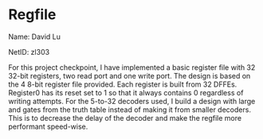 # Regfile
Name: David Lu

NetID: zl303

For this project checkpoint, I have implemented a basic register file with 32 32-bit registers, two read port and one write port. The design is based on the 4 8-bit register file provided. Each register is built from 32 DFFEs. Register0 has its reset set to 1 so that it always contains 0 regardless of writing attempts. For the 5-to-32 decoders used, I build a design with large and gates from the truth table instead of making it from smaller decoders. This is to decrease the delay of the decoder and make the regfile more performant speed-wise.